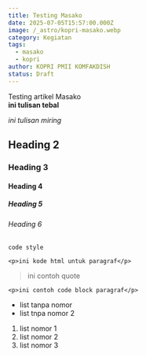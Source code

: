 ```yaml
---
title: Testing Masako
date: 2025-07-05T15:57:00.000Z
image: /_astro/kopri-masako.webp
category: Kegiatan
tags:
  - masako
  - kopri
author: KOPRI PMII KOMFAKDISH
status: Draft
---
```

Testing artikel Masako\
**ini tulisan tebal**

*ini tulisan miring*

## Heading 2

### Heading 3

#### Heading 4

##### Heading 5

###### Heading 6

`code style`

`<p>ini kode html untuk paragraf</p>`

> ini contoh quote

```
<p>ini contoh code block paragraf</p>
```

* list tanpa nomor
* list tnpa nomor 2

1. list nomor 1
2. list nomor 2
3. list nomor 3
